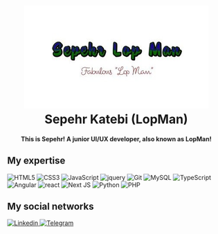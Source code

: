<h1 align="center">
  <br>
  <a href="https://instagram.com/weblax.ir"><img src="./logo.jpeg" alt="sepehr-katebi"></a>
  <br>
  Sepehr Katebi (LopMan)
</h1>

<h4 align="center">This is Sepehr! A junior UI/UX developer, also known as LopMan!</h4>

## My expertise

<p>

<img alt="HTML5" src="https://img.shields.io/badge/html5-%23E34F26.svg?style=for-the-badge&logo=html5&logoColor=white" />
<img alt="CSS3" src="https://img.shields.io/badge/css3-%231572B6.svg?style=for-the-badge&logo=css3&logoColor=white" />
<img alt="JavaScript" src="https://img.shields.io/badge/javascript-%23323330.svg?style=for-the-badge&logo=javascript&logoColor=%23F7DF1E" />
<img alt="jquery" src="https://img.shields.io/badge/jquery-%230769AD.svg?style=for-the-badge&logo=jquery&logoColor=white" />
<img alt="Git" src="https://img.shields.io/badge/git-%23F05033.svg?style=for-the-badge&logo=git&logoColor=white" />
<img alt="MySQL" src="https://img.shields.io/badge/mysql-%2300f.svg?style=for-the-badge&logo=mysql&logoColor=white" />
<img alt="TypeScript" src="https://img.shields.io/badge/typescript-%23007ACC.svg?style=for-the-badge&logo=typescript&logoColor=white" />
<img alt="Angular" src="https://img.shields.io/badge/Angular-%23DD0031?style=for-the-badge&logo=angular&logoColor=white">
<img alt="react" src="https://img.shields.io/badge/react-%2320232a.svg?style=for-the-badge&logo=react&logoColor=%2361DAFB" />
<img alt="Next JS" src="https://img.shields.io/badge/Next-black?style=for-the-badge&logo=next.js&logoColor=white" />
<img alt="Python" src="https://img.shields.io/badge/Python-%23ffde57?style=for-the-badge&logo=python">
<img alt="PHP" src="https://img.shields.io/badge/php-%23777BB4.svg?style=for-the-badge&logo=php&logoColor=white" />

  

</p>

## My social networks
<a href="https://am.linkedin.com/in/sepehr-katebi">
    <img alt="Linkedin" src="https://img.shields.io/badge/Linedin-%230072b1?style=for-the-badge&logo=linkedin&logoColor=white" />
</a>
<a href="https://t.me/sepehr_katebi">
    <img alt="Telegram" src="https://img.shields.io/badge/Telegram-2CA5E0?style=for-the-badge&logo=telegram&logoColor=white" />
</a>
